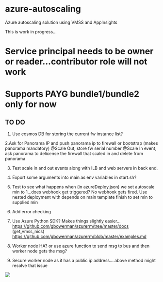 # azure-autoscaling
Azure autoscaling solution using VMSS and AppInsights

This is work in progress...

# Service principal needs to be owner or reader...contributor role will not work
# Supports PAYG bundle1/bundle2 only for now

## TO DO

 1. Use cosmos DB for storing the current fw instance list?
 
 2.Ask for Panorama IP and  push panorama ip to firewall or bootstrap (makes panorama mandatory)
   @Scale Out, store fw serial number
   @Scale In event, ask panorama to delicense the firewall that scaled in and delete from panorama
   
 3. Test scale in and out events along with ILB and web servers in back end.
 4. Export some arguments into main as env variables in start.sh? 
 
 5. Test to see what happens when (in azureDeploy.json) we set autoscale min to 1...does webhook get triggered?
     No webhook gets fired. Use nested deployment with depends on main template finish to set min to supplied min
     
 6. Add error checking
 
 7. Use Azure Python SDK? Makes things slightly easier...
    https://github.com/gbowerman/azurerm/tree/master/docs (get_vmss_nics)
    https://github.com/gbowerman/azurerm/blob/master/examples.md 
    
 9. Worker node HA? or use azure function to send msg to bus and then worker node gets the msg?
 
 10. Secure worker node as it has a public ip address....above method might resolve that issue


[<img src="http://azuredeploy.net/deploybutton.png"/>](https://portal.azure.com/#create/Microsoft.Template/uri/https%3A%2F%2Fraw.githubusercontent.com%2FPaloAltoNetworks%2Fazure-autoscaling%2Fmaster%2FazureDeploy.json)
